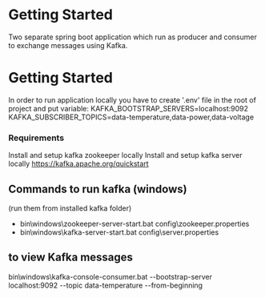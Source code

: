 # Getting Started
Two separate spring boot application which run as producer and consumer to exchange messages using Kafka.

# Getting Started

In order to run application locally you have to create '.env' file in the root of project
and put variable:
KAFKA_BOOTSTRAP_SERVERS=localhost:9092
KAFKA_SUBSCRIBER_TOPICS=data-temperature,data-power,data-voltage

### Requirements
Install and setup kafka zookeeper locally
Install and setup kafka server locally
https://kafka.apache.org/quickstart

## Commands to run kafka (windows)
(run them from installed kafka folder)
* bin\windows\zookeeper-server-start.bat config\zookeeper.properties
* bin\windows\kafka-server-start.bat config\server.properties

## to view Kafka messages
bin\windows\kafka-console-consumer.bat --bootstrap-server localhost:9092 --topic data-temperature --from-beginning  